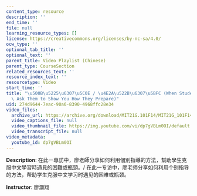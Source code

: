 ```yaml
---
content_type: resource
description: ''
end_time: ''
file: null
learning_resource_types: []
license: https://creativecommons.org/licenses/by-nc-sa/4.0/
ocw_type: ''
optional_tab_title: ''
optional_text: ''
parent_title: Video Playlist (Chinese)
parent_type: CourseSection
related_resources_text: ''
resource_index_text: ''
resourcetype: Video
start_time: ''
title: "\u500B\u5225\u6307\u5C0E / \u4E2A\u522B\u6307\u5BFC (When Students Struggle,\
  \ Ask Them to Show You How They Prepare)"
uid: 274d9644-7eac-90a6-8390-4968ffc28e34
video_files:
  archive_url: https://archive.org/download/MIT21G.101F14/MIT21G_101F14_Study_Time_Chinese_300k.mp4
  video_captions_file: null
  video_thumbnail_file: https://img.youtube.com/vi/dp7gVBLm0OI/default.jpg
  video_transcript_file: null
video_metadata:
  youtube_id: dp7gVBLm0OI
---
```


**Description**: 在此一專訪中，廖老師分享如何利用個別指導的方法，幫助學生克服中文學習時遇見的困難或瓶頸。/ 在此一专访中，廖老师分享如何利用个别指导的方法，帮助学生克服中文学习时遇见的困难或瓶颈。

**Instructor**: 廖灝翔

